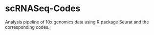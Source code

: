 # scRNASeq-Codes
Analysis pipeline of 10x genomics data using R package Seurat and the corresponding codes.

